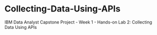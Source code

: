 # Collecting-Data-Using-APIs
IBM Data Analyst Capstone Project - Week 1 - Hands-on Lab 2: Collecting Data Using APIs
